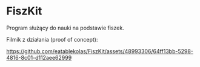 # FiszKit
Program służący do nauki na podstawie fiszek.

Filmik z działania (proof of concept):

https://github.com/eatablekolas/FiszKit/assets/48993306/64ff13bb-5298-4816-8c01-d112aee62999
